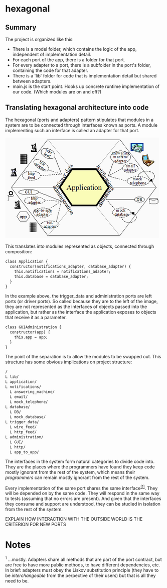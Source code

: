 # hexagonal

## Summary
The project is organized like this:

- There is a model folder, which contains the logic of the app, independent of implementation detail.
- For each port of the app, there is a folder for that port.
- For every adapter to a port, there is a subfolder in the port's folder, containing the code for that adapter.
- There is a 'lib' folder for code that is implementation detail but shared between adapters.
- main.js is the start point. Hooks up concrete runtime implementation of our code. (Which modules are on and off?)

## Translating hexagonal architecture into code
The hexagonal (ports and adapters) pattern stipulates that modules in a system are to be connected through interfaces known as ports.
A module implementing such an interface is called an adapter for that port.

![](hexagonal-architecture-example-cockburn-emergency.png)

This translates into modules represented as objects, connected through composition:

```
class Application {
  constructor(notifications_adapter, database_adapter) {
    this.notifications = notifications_adapter;
    this.database = database_adapter;
  }
}
```

In the example above, the trigger_data and administration ports are left ports (or driver ports).
So called because they are to the left of the image, they are not represented as the interfaces of objects passed into the application, but rather as the interface the application exposes to objects that receive it as a parameter.

```
class GUIAdministration {
  constructor(app) {
    this.app = app;
  }
}
```

The point of the separation is to allow the modules to be swapped out.
This structure has some obvious implications on project structure:

```
/
L lib/
L application/
L notifications/
  L answering_machine/
  L email/
  L mock_telephone/
L database/
  L DB/
  L mock_database/
L trigger_data/
  L wire_feed/
  L http_feed/
L administration/
  L GUI/
  L http/
  L app_to_app/
```

The interfaces in the system form natural categories to divide code into.
They are the places where the programmers have found they keep code mostly ignorant from the rest of the system, which means their _programmers_ can remain mostly ignorant from the rest of the system.

Every implementation of the same port shares the same interface<sup>[[1]](#1)</sup>.
They will be depended on by the same code.
They will respond in the same way to tests (assuming that no errors are present).
And given that the interfaces they consume and support are understood, they can be studied in isolation from the rest of the system.

EXPLAIN HOW INTERACTION WITH THE OUTSIDE WORLD IS THE CRITERION FOR NEW PORTS

# Notes

<sup><span id="1">1</span></sup>
...mostly.
Adapters share all methods that are part of the port contract, but are free to have more public methods, to have different dependencies, etc.
In brief: adapters must obey the Liskov substitution principle (they have to be _interchangeable_ from the perpective of their users) but that is all they need to be.
